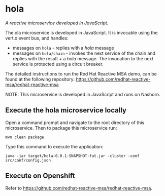 # hola

_A reactive microservice developed in JavaScript._

The ola microservice is developed in JavaScript. It is invocable using the vert.x event bus, and handles:

* messages on `hola` - replies with a _hola_ message
* messages on `hola/chain` - invokes the next service of the chain and replies with the result + a _hola_ message. The invocation to the next service is protected using a circuit breaker.

The detailed instructions to run the Red Hat Reactive MSA demo, can be found at the following repository: https://github.com/redhat-reactive-msa/redhat-reactive-msa

NOTE: This microservice is developed in JavaScript and runs on Nashorn.

## Execute the hola microservice locally

Open a command prompt and navigate to the root directory of this microservice.
Then to package this microservice run:

```
mvn clean package
```

Type this command to execute the application:

```
java -jar target/hola-0.0.1-SNAPSHOT-fat.jar -cluster -conf src/conf/config.json
```

## Execute on Openshift

Refer to https://github.com/redhat-reactive-msa/redhat-reactive-msa.
